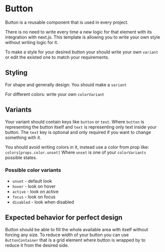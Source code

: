 # Button

Button is a reusable component that is used in every project.

There is no need to write every time a new logic for that element with its integration with next.js.
This template is allowing you to write your own style without writing logic for it.

To make a style for your desired button your should write your own `variant` or edit the existed one to
match your requirements.

## Styling

For shape and generally design: You should make a `variant`

For different colors: write your own `colorVariant`

## Variants

Your variant should contain keys like `button` or `text`. Where `button` is representing the button itself
and `text` is representing only text inside your button.
The `text` key is optional and only required if you want to change something with it.

You should avoid writing colors in it, instead use a color from prop like: `colors[props.color.unset]`
Where `unset` is one of your `colorVariants` possible states.

### Possible color variants

- `unset` - default look
- `hover` - look on hover
- `active` - look on active
- `focus` - look on focus
- `disabled` - look when disabled

## Expected behavior for perfect design

Button should be able to fill the whole available area with itself without forcing any size.
To reduce width of your button you can use `ButtonContainer` that is a grid element where button is wrapped by
to reduce it from the desired side.
